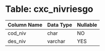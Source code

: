 # Table: cxc_nivriesgo

| Column Name | Data Type | Nullable |
|-------------|-----------|----------|
| cod_niv | char | NO |
| des_niv | varchar | YES |
